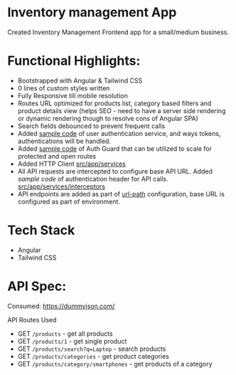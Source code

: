 # Inventory management App

Created Inventory Management Frontend app for a small/medium business.

# Functional Highlights:

- Bootstrapped with Angular & Tailwind CSS
- 0 lines of custom styles written
- Fully Responsive till mobile resolution
- Routes URL optimized for products list, category based filters and product details view (helps SEO - need to have a server side rendering or dynamic rendering though to resolve cons of Angular SPA)
- Search fields debounced to prevent frequent calls
- Added [sample code](src/app/services/user) of user authentication service, and ways tokens, authentications will be handled.
- Added [sample code](src/app/auth.guard.ts) of Auth Guard that can be utilized to scale for protected and open routes
- Added HTTP Client [src/app/services](src/app/services)
- All API requests are intercepted to configure base API URL. Added *sample code* of authentication header for API calls. [src/app/services/interceptors](src/app/services/interceptors)
- API endpoints are added as part of [url-path](src/app/services/url-paths.ts) configuration, base URL is configured as part of environment.

# Tech Stack

- Angular
- Tailwind CSS

# API Spec:

Consumed: https://dummyjson.com/

API Routes Used

- GET `/products` - get all products
- GET `/products/1` - get single product
- GET `/products/search?q=Laptop` - search products
- GET `/products/categories` - get product categories
- GET `/products/category/smartphones` - get products of a category
